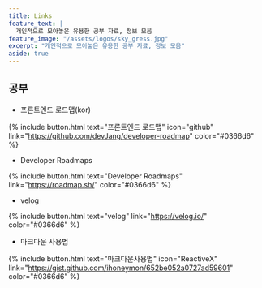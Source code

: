 ```yaml
---
title: Links
feature_text: |
  개인적으로 모아놓은 유용한 공부 자료, 정보 모음
feature_image: "/assets/logos/sky_gress.jpg"
excerpt: "개인적으로 모아놓은 유용한 공부 자료, 정보 모음"
aside: true
---
```


## 공부

* 프론트엔드 로드맵(kor)  

{% include button.html text="프론트엔드 로드맵" icon="github" link="https://github.com/devJang/developer-roadmap" color="#0366d6" %}

* Developer Roadmaps  

{% include button.html text="Developer Roadmaps" link="https://roadmap.sh/" color="#0366d6" %}

* velog  

{% include button.html text="velog" link="https://velog.io/" color="#0366d6" %}

* 마크다운 사용법

{% include button.html text="마크다운사용법"  icon="ReactiveX" link="https://gist.github.com/ihoneymon/652be052a0727ad59601" color="#0366d6" %}
